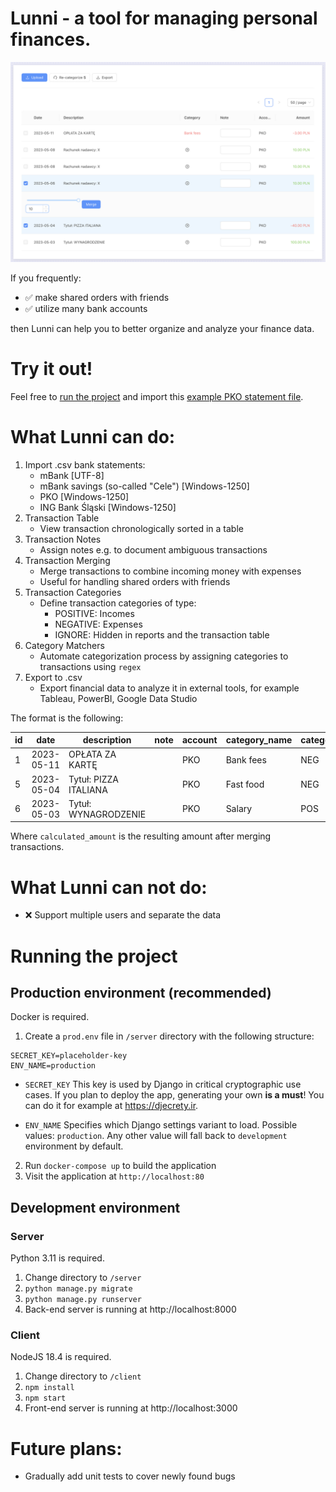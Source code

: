 # Lunni - a tool for managing personal finances.

![Screenshot of the transaction table](./docs/screenshot.png)

If you frequently:

- ✅ make shared orders with friends
- ✅ utilize many bank accounts

then Lunni can help you to better organize and analyze your finance data.

# Try it out!

Feel free to [run the project](<#production-environment-(recommended)>) and import this [example PKO statement file](./docs/example_pko.csv).

# What Lunni can do:

1. Import .csv bank statements:
   - mBank [UTF-8]
   - mBank savings (so-called "Cele") [Windows-1250]
   - PKO [Windows-1250]
   - ING Bank Śląski [Windows-1250]
2. Transaction Table
   - View transaction chronologically sorted in a table
3. Transaction Notes
   - Assign notes e.g. to document ambiguous transactions
4. Transaction Merging
   - Merge transactions to combine incoming money with expenses
   - Useful for handling shared orders with friends
5. Transaction Categories
   - Define transaction categories of type:
     - POSITIVE: Incomes
     - NEGATIVE: Expenses
     - IGNORE: Hidden in reports and the transaction table
6. Category Matchers
   - Automate categorization process by assigning categories to transactions using `regex`
7. Export to .csv
   - Export financial data to analyze it in external tools, for example Tableau, PowerBI, Google Data Studio

The format is the following:

| id  | date       | description           | note | account | category_name | category_variant | calculated_amount |
| --- | ---------- | --------------------- | ---- | ------- | ------------- | ---------------- | ----------------- |
| 1   | 2023-05-11 | OPŁATA ZA KARTĘ       |      | PKO     | Bank fees     | NEG              | -3.00             |
| 5   | 2023-05-04 | Tytuł: PIZZA ITALIANA |      | PKO     | Fast food     | NEG              | -10.00            |
| 6   | 2023-05-03 | Tytuł: WYNAGRODZENIE  |      | PKO     | Salary        | POS              | 100.00            |

Where `calculated_amount` is the resulting amount after merging transactions.

# What Lunni can **not** do:

- ❌ Support multiple users and separate the data

# Running the project

## Production environment (recommended)

Docker is required.

1. Create a `prod.env` file in `/server` directory with the following structure:

```
SECRET_KEY=placeholder-key
ENV_NAME=production
```

- `SECRET_KEY`
  This key is used by Django in critical cryptographic use cases. If you plan to deploy the app, generating your own **is a must**! You can do it for example at https://djecrety.ir.

- `ENV_NAME`
  Specifies which Django settings variant to load.
  Possible values: `production`. Any other value will fall back to `development` environment by default.

2. Run `docker-compose up` to build the application
3. Visit the application at `http://localhost:80`

## Development environment

### Server

Python 3.11 is required.

1. Change directory to `/server`
2. `python manage.py migrate`
3. `python manage.py runserver`
4. Back-end server is running at http://localhost:8000

### Client

NodeJS 18.4 is required.

1. Change directory to `/client`
2. `npm install`
3. `npm start`
4. Front-end server is running at http://localhost:3000

# Future plans:

- Gradually add unit tests to cover newly found bugs
